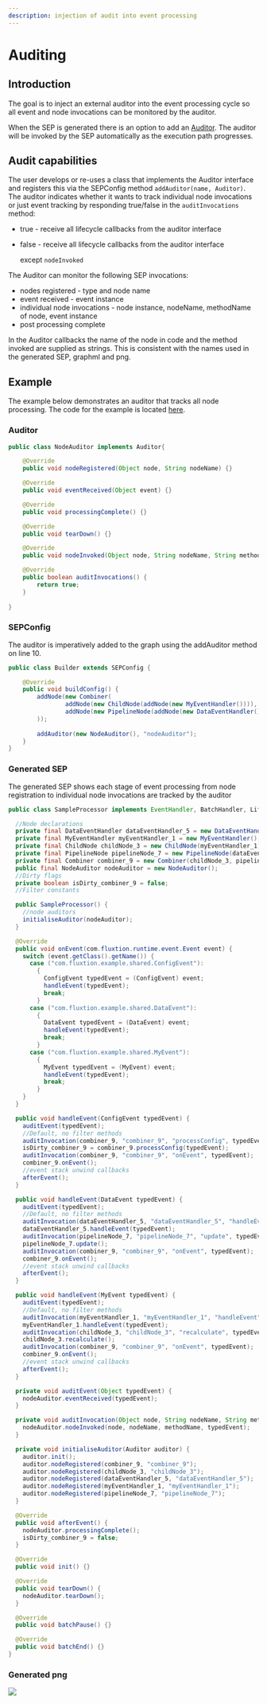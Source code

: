 ```yaml
---
description: injection of audit into event processing
---
```


# Auditing

## Introduction

The goal is to inject an external auditor into the event processing cycle so all event and node invocations can be monitored by the auditor. 

When the SEP is generated there is an option to add an [Auditor](https://github.com/v12technology/fluxtion/blob/master/api/src/main/java/com/fluxtion/runtime/audit/Auditor.java). The auditor will be invoked by the SEP automatically as the execution path progresses.

## Audit capabilities

The user develops or re-uses a class that implements the Auditor interface and registers this via the SEPConfig method `addAuditor(name, Auditor)`. The auditor indicates whether it wants to track individual node invocations or just event tracking by responding true/false in the `auditInvocations` method:

* true - receive all lifecycle callbacks from the auditor interface
* false - receive all lifecycle callbacks from the auditor interface

   except `nodeInvoked`

The Auditor can monitor the following SEP invocations:

* nodes registered - type and node name
* event received - event instance
* individual node invocations -  node instance, nodeName, methodName of node, event instance
* post processing complete

In the Auditor callbacks the name of the node in code and the method invoked are supplied as strings. This is consistent with the names used in the generated SEP, graphml and png.

## Example

The example below demonstrates an auditor that tracks all node processing. The code for the example is located [here](https://github.com/v12technology/fluxtion/tree/master/examples/documentation-examples/src/main/java/com/fluxtion/example/core/audit).

### Auditor

```java
public class NodeAuditor implements Auditor{

    @Override
    public void nodeRegistered(Object node, String nodeName) {}

    @Override
    public void eventReceived(Object event) {}

    @Override
    public void processingComplete() {}

    @Override
    public void tearDown() {}

    @Override
    public void nodeInvoked(Object node, String nodeName, String methodName, Object event) {}

    @Override
    public boolean auditInvocations() {
        return true;
    }
    
}
```

### SEPConfig

The auditor is imperatively added to the graph using the addAuditor method on line 10.

```java
public class Builder extends SEPConfig {

    @Override
    public void buildConfig() {
        addNode(new Combiner( 
                addNode(new ChildNode(addNode(new MyEventHandler()))),
                addNode(new PipelineNode(addNode(new DataEventHandler())))
        ));
        
        addAuditor(new NodeAuditor(), "nodeAuditor");
    }
}
```

### Generated SEP

The generated SEP shows each stage of event processing from node registration to individual node invocations are tracked by the auditor

```java
public class SampleProcessor implements EventHandler, BatchHandler, Lifecycle {

  //Node declarations
  private final DataEventHandler dataEventHandler_5 = new DataEventHandler();
  private final MyEventHandler myEventHandler_1 = new MyEventHandler();
  private final ChildNode childNode_3 = new ChildNode(myEventHandler_1);
  private final PipelineNode pipelineNode_7 = new PipelineNode(dataEventHandler_5);
  private final Combiner combiner_9 = new Combiner(childNode_3, pipelineNode_7);
  public final NodeAuditor nodeAuditor = new NodeAuditor();
  //Dirty flags
  private boolean isDirty_combiner_9 = false;
  //Filter constants

  public SampleProcessor() {
    //node auditors
    initialiseAuditor(nodeAuditor);
  }

  @Override
  public void onEvent(com.fluxtion.runtime.event.Event event) {
    switch (event.getClass().getName()) {
      case ("com.fluxtion.example.shared.ConfigEvent"):
        {
          ConfigEvent typedEvent = (ConfigEvent) event;
          handleEvent(typedEvent);
          break;
        }
      case ("com.fluxtion.example.shared.DataEvent"):
        {
          DataEvent typedEvent = (DataEvent) event;
          handleEvent(typedEvent);
          break;
        }
      case ("com.fluxtion.example.shared.MyEvent"):
        {
          MyEvent typedEvent = (MyEvent) event;
          handleEvent(typedEvent);
          break;
        }
    }
  }

  public void handleEvent(ConfigEvent typedEvent) {
    auditEvent(typedEvent);
    //Default, no filter methods
    auditInvocation(combiner_9, "combiner_9", "processConfig", typedEvent);
    isDirty_combiner_9 = combiner_9.processConfig(typedEvent);
    auditInvocation(combiner_9, "combiner_9", "onEvent", typedEvent);
    combiner_9.onEvent();
    //event stack unwind callbacks
    afterEvent();
  }

  public void handleEvent(DataEvent typedEvent) {
    auditEvent(typedEvent);
    //Default, no filter methods
    auditInvocation(dataEventHandler_5, "dataEventHandler_5", "handleEvent", typedEvent);
    dataEventHandler_5.handleEvent(typedEvent);
    auditInvocation(pipelineNode_7, "pipelineNode_7", "update", typedEvent);
    pipelineNode_7.update();
    auditInvocation(combiner_9, "combiner_9", "onEvent", typedEvent);
    combiner_9.onEvent();
    //event stack unwind callbacks
    afterEvent();
  }

  public void handleEvent(MyEvent typedEvent) {
    auditEvent(typedEvent);
    //Default, no filter methods
    auditInvocation(myEventHandler_1, "myEventHandler_1", "handleEvent", typedEvent);
    myEventHandler_1.handleEvent(typedEvent);
    auditInvocation(childNode_3, "childNode_3", "recalculate", typedEvent);
    childNode_3.recalculate();
    auditInvocation(combiner_9, "combiner_9", "onEvent", typedEvent);
    combiner_9.onEvent();
    //event stack unwind callbacks
    afterEvent();
  }

  private void auditEvent(Object typedEvent) {
    nodeAuditor.eventReceived(typedEvent);
  }

  private void auditInvocation(Object node, String nodeName, String methodName, Object typedEvent) {
    nodeAuditor.nodeInvoked(node, nodeName, methodName, typedEvent);
  }

  private void initialiseAuditor(Auditor auditor) {
    auditor.init();
    auditor.nodeRegistered(combiner_9, "combiner_9");
    auditor.nodeRegistered(childNode_3, "childNode_3");
    auditor.nodeRegistered(dataEventHandler_5, "dataEventHandler_5");
    auditor.nodeRegistered(myEventHandler_1, "myEventHandler_1");
    auditor.nodeRegistered(pipelineNode_7, "pipelineNode_7");
  }

  @Override
  public void afterEvent() {
    nodeAuditor.processingComplete();
    isDirty_combiner_9 = false;
  }

  @Override
  public void init() {}

  @Override
  public void tearDown() {
    nodeAuditor.tearDown();
  }

  @Override
  public void batchPause() {}

  @Override
  public void batchEnd() {}
}

```

### Generated png

![](../.gitbook/assets/sampleprocessor%20%2810%29.png)

